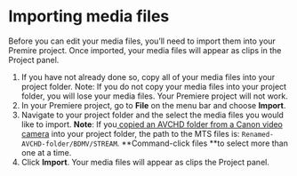 # Importing media files

Before you can edit your media files, you’ll need to import them into your Premire project. Once imported, your media files will appear as clips in the Project panel.

1. If you have not already done so, copy all of your media files into your project folder. Note: If you do not copy your media files into your project folder, you will lose your media files. Your Premiere project will not work.
2. In your Premiere project, go to **File** on the menu bar and choose **Import**.
3. Navigate to your project folder and the select the media files you would like to import. **Note**: If you[ copied an AVCHD folder from a Canon video camera](/adding-media-from-a-video-camera.md) into your project folder, the path to the MTS files is: `Renamed-AVCHD-folder/BDMV/STREAM`. **Command-click files **to select more than one at a time.
4. Click **Import**. Your media files will appear as clips the Project panel.



